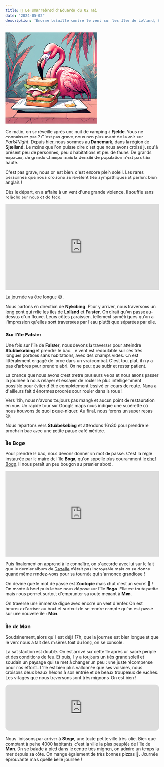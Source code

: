 ```yaml
---
title: 🥪 Le smørrebrød d'Eduardo du 02 mai
date: "2024-05-02"
description: "Énorme bataille contre le vent sur les îles de Lolland, Falster, Bogø et Møn !"
---
```


![Smorrebrod d'Eduardo](../smorrebrod_eduardo.png)

Ce matin, on se réveille après une nuit de camping à **Fjelde**. Vous ne connaissez pas ? C'est pas grave, nous non plus avant de la voir sur *Park4Night*. Depuis hier, nous sommes au **Danemark**, dans la région de **Sjælland**. Le moins que l'on puisse dire c'est que nous avons croisé jusqu'à présent peu de personnes, peu d'habitations et peu de faune. De grands espaces, de grands champs mais la densité de population n'est pas très haute. 

C'est pas grave, nous on est bien, c'est encore plein soleil. Les rares personnes que nous croisons se révèlent très sympathiques et parlent bien anglais !

Dès le départ, on a affaire à un vent d'une grande violence. Il souffle sans relâche sur nous et de face.


<div style="width: 100%; height: 0; position: relative; padding-bottom: 56%;"><iframe src="https://giphy.com/embed/SggILpMXO7Xt6" style="top: 0; left: 0; width: 100%; height: 100%; position: absolute; border: 0;" allowfullscreen scrolling="no" allow="encrypted-media;" class="giphy-embed"></iframe></div>

La journée va être longue 😅.

Nous partons en direction de **Nykøbing**. Pour y arriver, nous traversons un long pont qui relie les îles de **Lolland** et **Falster**. On dirait qu'on passe au-dessus d'un fleuve. Leurs côtes paraissent tellement symétriques qu'on a l'impression qu'elles sont traversées par l'eau plutôt que séparées par elle.

### Sur l'île Falster 
Une fois sur l'île de **Falster**, nous devons la traverser pour atteindre **Stubbekøbing** et prendre le bac. Le vent est redoutable sur ces très longues portions sans habitations, avec des champs vides. On est littéralement engagé de force dans un vrai combat. C'est tout plat, il n'y a pas d'arbres pour prendre abri. On ne peut que subir et rester patient.

La chance que nous avons c'est d'être plusieurs vélos et nous allons passer la journée à nous relayer et essayer de rouler le plus intelligemment possible pour éviter d'être complètement lessivé en cours de route. Nana a d'ailleurs fait d'énormes progrès pour rouler dans la roue !

Vers 14h, nous n'avons toujours pas mangé et aucun point de restauration en vue. Un rapide tour sur Google maps nous indique une supérette où nous trouvons de quoi pique-niquer. Au final, nous ferons un super repas 😃.

Nous repartons vers **Stubbekøbing** et attendons 16h30 pour prendre le prochain bac avec une petite pause café méritée.

### Île Bogø

Pour prendre le bac, nous devons donner un mot de passe. C'est la règle instaurée par le maire de l'île **Bogø**, qu'on appelle plus couramment le [chef Bogø](https://disney.fandom.com/wiki/Chief_Bogo). Il nous paraît un peu bougon au premier abord.

<div style="width: 100%; height: 0; position: relative; padding-bottom: 56%;"><iframe src="https://giphy.com/embed/26tnk3ThAz8alKBCo" style="top: 0; left: 0; width: 100%; height: 100%; position: absolute; border: 0;" allowfullscreen scrolling="no" allow="encrypted-media;" class="giphy-embed"></iframe></div>


Puis finalement on apprend à le connaître, on s'accorde avec lui sur le fait que le dernier album de  [Gazelle](https://zootopia.fandom.com/wiki/Gazelle) n'était pas incroyable mais on se donne quand même rendez-vous pour sa tournée qui s'annonce grandiose ! 

On devine que le mot de passe est **Zootopie** mais chut c'est un secret 🤫 ! On monte à bord puis le bac nous dépose sur l'île **Bogø**. Elle est toute petite mais nous permet surtout d'emprunter sa route menant à **Møn**.

On traverse une immense digue avec encore un vent d'enfer. On est heureux d'arriver au bout et surtout de se rendre compte qu'on est passé sur une nouvelle île : **Møn**.

### Île de Møn
Soudainement, alors qu'il est déjà 17h, que la journée est bien longue et que le vent nous a fait des misères tout du long, on se console.

La satisfaction est double. On est arrivé sur cette île après un sacré périple et des conditions de feu. Et puis, il y a toujours un très grand soleil et soudain un paysage qui se met à changer un peu : une juste récompense pour nos efforts. L'île est bien plus vallonnée que ses voisines, nous croisons deux beaux hérons à son entrée et de beaux troupeaux de vaches. Les villages que nous traversons sont très mignons. On est bien !

<iframe style="border-radius:12px" src="https://open.spotify.com/embed/track/2MLHyLy5z5l5YRp7momlgw?utm_source=generator" width="100%" height="152" frameBorder="0" allow="autoplay; clipboard-write; encrypted-media; picture-in-picture" loading="lazy"></iframe>

Nous finissons par arriver à **Stege**, une toute petite ville très jolie. Bien que comptant à peine 4000 habitants, c'est la ville la plus peuplée de l'île de **Møn**. On se balade à pied dans le centre très mignon, on admire un temps la mer depuis sa côte. On mange également de très bonnes pizzas 🍕. Journée éprouvante mais quelle belle journée !